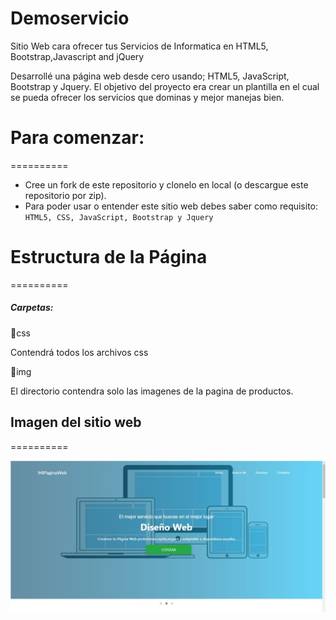 # Demoservicio
Sitio Web cara ofrecer tus Servicios de Informatica en HTML5, Bootstrap,Javascript and jQuery

Desarrollé una página web desde cero usando; HTML5, JavaScript, Bootstrap y Jquery.
El objetivo del proyecto era crear un plantilla en el cual se pueda ofrecer los servicios que dominas y mejor manejas bien. 

<h1>Para comenzar:</h1>
==========
<ul>
  <li>Cree un fork de este repositorio y clonelo en local (o descargue este repositorio por zip).</li>
  <li>Para poder usar o entender este sitio web debes saber como requisito: <code>HTML5, CSS, JavaScript, Bootstrap y Jquery</code></li>
</ul>

<h1>Estructura de la Página</h1>
==========
<h5>Carpetas:</h5>

📁css

Contendrá todos los archivos css




📁img

<p>El directorio contendra solo las imagenes de la pagina de productos.</P>



<h2>Imagen del sitio web</h2>
==========

![](https://github.com/isgam1/demoservicio/blob/master/readme/DemoServicio.JPG)
